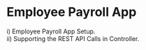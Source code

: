 # Employee Payroll App
i) Employee Payroll App Setup.<br>
ii) Supporting the REST API Calls in Controller.

